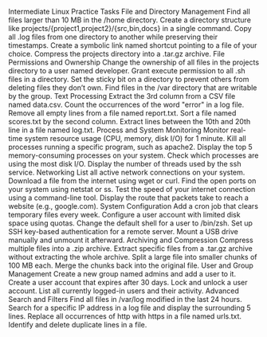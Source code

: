 Intermediate Linux Practice Tasks
File and Directory Management
Find all files larger than 10 MB in the /home directory.
Create a directory structure like projects/{project1,project2}/{src,bin,docs} in a single command.
Copy all .log files from one directory to another while preserving their timestamps.
Create a symbolic link named shortcut pointing to a file of your choice.
Compress the projects directory into a .tar.gz archive.
File Permissions and Ownership
Change the ownership of all files in the projects directory to a user named developer.
Grant execute permission to all .sh files in a directory.
Set the sticky bit on a directory to prevent others from deleting files they don’t own.
Find files in the /var directory that are writable by the group.
Text Processing
Extract the 3rd column from a CSV file named data.csv.
Count the occurrences of the word "error" in a log file.
Remove all empty lines from a file named report.txt.
Sort a file named scores.txt by the second column.
Extract lines between the 10th and 20th line in a file named log.txt.
Process and System Monitoring
Monitor real-time system resource usage (CPU, memory, disk I/O) for 1 minute.
Kill all processes running a specific program, such as apache2.
Display the top 5 memory-consuming processes on your system.
Check which processes are using the most disk I/O.
Display the number of threads used by the ssh service.
Networking
List all active network connections on your system.
Download a file from the internet using wget or curl.
Find the open ports on your system using netstat or ss.
Test the speed of your internet connection using a command-line tool.
Display the route that packets take to reach a website (e.g., google.com).
System Configuration
Add a cron job that clears temporary files every week.
Configure a user account with limited disk space using quotas.
Change the default shell for a user to /bin/zsh.
Set up SSH key-based authentication for a remote server.
Mount a USB drive manually and unmount it afterward.
Archiving and Compression
Compress multiple files into a .zip archive.
Extract specific files from a .tar.gz archive without extracting the whole archive.
Split a large file into smaller chunks of 100 MB each.
Merge the chunks back into the original file.
User and Group Management
Create a new group named admins and add a user to it.
Create a user account that expires after 30 days.
Lock and unlock a user account.
List all currently logged-in users and their activity.
Advanced Search and Filters
Find all files in /var/log modified in the last 24 hours.
Search for a specific IP address in a log file and display the surrounding 5 lines.
Replace all occurrences of http with https in a file named urls.txt.
Identify and delete duplicate lines in a file.
